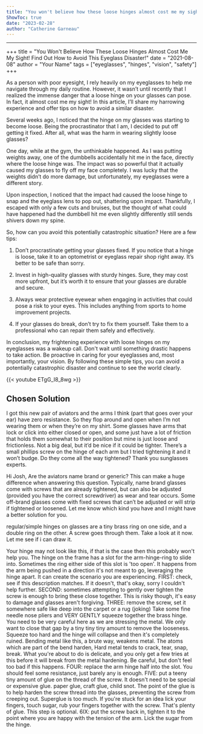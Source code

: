 ```yaml
---
title: "You won't believe how these loose hinges almost cost me my sight! Find out how to avoid this eyeglass disaster!"
ShowToc: true 
date: "2023-02-28"
author: "Catherine Garneau"
---
```

*****
+++ 
title = "You Won't Believe How These Loose Hinges Almost Cost Me My Sight! Find Out How to Avoid This Eyeglass Disaster!" 
date = "2021-08-08" 
author = "Your Name"
tags = ["eyeglasses", "hinges", "vision", "safety"]
+++

As a person with poor eyesight, I rely heavily on my eyeglasses to help me navigate through my daily routine. However, it wasn’t until recently that I realized the immense danger that a loose hinge on your glasses can pose. In fact, it almost cost me my sight! In this article, I’ll share my harrowing experience and offer tips on how to avoid a similar disaster.

Several weeks ago, I noticed that the hinge on my glasses was starting to become loose. Being the procrastinator that I am, I decided to put off getting it fixed. After all, what was the harm in wearing slightly loose glasses?

One day, while at the gym, the unthinkable happened. As I was putting weights away, one of the dumbbells accidentally hit me in the face, directly where the loose hinge was. The impact was so powerful that it actually caused my glasses to fly off my face completely. I was lucky that the weights didn’t do more damage, but unfortunately, my eyeglasses were a different story.

Upon inspection, I noticed that the impact had caused the loose hinge to snap and the eyeglass lens to pop out, shattering upon impact. Thankfully, I escaped with only a few cuts and bruises, but the thought of what could have happened had the dumbbell hit me even slightly differently still sends shivers down my spine.

So, how can you avoid this potentially catastrophic situation? Here are a few tips:

1. Don’t procrastinate getting your glasses fixed. If you notice that a hinge is loose, take it to an optometrist or eyeglass repair shop right away. It’s better to be safe than sorry.

2. Invest in high-quality glasses with sturdy hinges. Sure, they may cost more upfront, but it’s worth it to ensure that your glasses are durable and secure.

3. Always wear protective eyewear when engaging in activities that could pose a risk to your eyes. This includes anything from sports to home improvement projects.

4. If your glasses do break, don’t try to fix them yourself. Take them to a professional who can repair them safely and effectively.

In conclusion, my frightening experience with loose hinges on my eyeglasses was a wakeup call. Don't wait until something drastic happens to take action. Be proactive in caring for your eyeglasses and, most importantly, your vision. By following these simple tips, you can avoid a potentially catastrophic disaster and continue to see the world clearly.

{{< youtube ETgG_I8_8wg >}} 



## Chosen Solution
 I got this new pair of aviators and the arms I think (part that goes over your ear) have zero resistance. So they flop around and open when I’m not wearing them or when they’re on my shirt. Some glasses have arms that lock or click into either closed or open, and some just have a lot of friction that holds them somewhat to their position but mine is just loose and frictionless. Not a big deal, but it’d be nice if it could be tighter. There’s a small phillips screw on the hinge of each arm but I tried tightening it and it won’t budge. Do they come all the way tightened? Thank you sunglasses experts.

 Hi Josh,
Are the aviators name brand or generic? This can make a huge difference when answering this question. Typically, name brand glasses come with screws that are already tightened, but can also be adjusted (provided you have the correct screwdriver) as wear and tear occurs. Some off-brand glasses come with fixed screws that can’t be adjusted or will strip if tightened or loosened. Let me know which kind you have and I might have a better solution for you.

 regular/simple hinges on glasses are a tiny brass ring on one side, and a double ring on the other. A screw goes through them. Take a look at it now. Let me see if i can draw it.

Your hinge may not look like this, if that is the case then this probably won't help you.
The hinge on the frame has a slot for the arm-hinge-ring to slide into. Sometimes the ring either side of this slot is 'too open'. It happens from the arm being pushed in a direction it's not meant to go, leveraging the hinge apart. It can create the scenario you are experiencing.
FIRST: check, see if this description matches. If it doesn't, that's okay, sorry I couldn't help further.
SECOND: sometimes attempting to gently over tighten the screw is enough to bring these close together. This is risky though, it's easy to damage and glasses aren't forgiving.
THREE: remove the screw, set it somewhere safe like deep into the carpet or a rug (joking) Take some fine needle nose pliers and VERY GENTLY squeeze together the brass hinge. You need to be very careful here as we are stressing the metal. We only want to close that gap by a tiny tiny tiny amount to remove the looseness.  Squeeze too hard and the hinge will collapse and then it's completely ruined.
Bending metal like this, a brute way, weakens metal. The atoms which are part of the bend harden, Hard metal tends to crack, tear, snap, break. What you're about to do is delicate, and you only get a few tries at this before it will break from the metal hardening. Be careful, but don't feel too bad if this happens.
FOUR: replace the arm hinge half into the slot. You should feel some resistance, just barely any is enough.
FIVE: put a teeny tiny amount of glue on the thread of the screw. It doesn't need to be special or expensive glue. paper glue, craft glue, child snot. The point of the glue is to help harden the screw thread into the glasses, preventing the screw from creeping out. Superglue is too much. If you're stuck for an idea lick your fingers, touch sugar, rub your fingers together with the screw.  That's plenty of glue. This step is optional.
6IX: put the screw back in, tighten it to the point where you are happy with the tension of the arm. Lick the sugar from the hinge.




